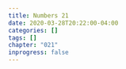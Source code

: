 ```yaml
---
title: Numbers 21
date: 2020-03-28T20:22:00-04:00
categories: []
tags: []
chapter: "021"
inprogress: false
---
```



